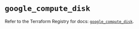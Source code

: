 # `google_compute_disk`

Refer to the Terraform Registry for docs: [`google_compute_disk`](https://registry.terraform.io/providers/hashicorp/google-beta/6.49.3/docs/resources/google_compute_disk).
